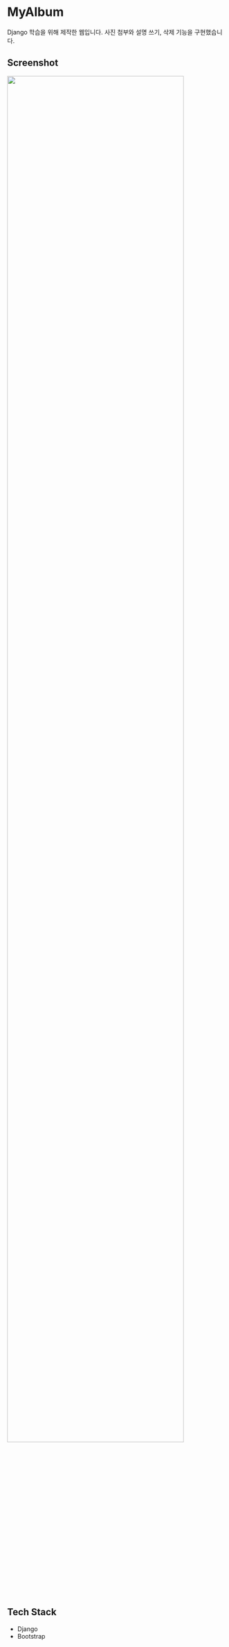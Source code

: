 # MyAlbum
Django 학습을 위해 제작한 웹입니다. 사진 첨부와 설명 쓰기, 삭제 기능을 구현했습니다.
## Screenshot
<img src="https://user-images.githubusercontent.com/53550707/83853101-bd652980-a74f-11ea-9d43-58934ba63965.gif" width="90%">

## Tech Stack
- Django
- Bootstrap
